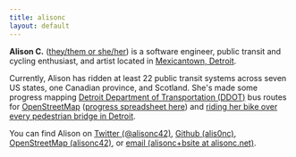 ```yaml
---
title: alisonc
layout: default
---
```


**Alison C.** ([they/them or she/her](https://pronoun.is/they?or=she)) is a software engineer, public transit and cycling enthusiast, and artist located in [Mexicantown, Detroit](https://en.wikipedia.org/wiki/Mexicantown,_Detroit).

Currently, Alison has ridden at least 22 public transit systems across seven US states, one Canadian province, and Scotland. She's made some progress mapping  [Detroit Department of Transportation (DDOT)](http://detroitmi.gov/ddot) bus routes for [OpenStreetMap](https://www.openstreetmap.org/) ([progress spreadsheet here](https://docs.google.com/spreadsheets/d/1DuaTFLO9jS-ifWJ7lHtn8ZQgogPP24J--8n1pQ2hcqY/edit?usp=sharing)) and [riding her bike over every pedestrian bridge in Detroit](//alisonc.net/pedbridge-project).

You can find Alison on [Twitter (@alisonc42)](https://twitter.com/alisonc42), [Github (alis0nc)](https://github.com/alis0nc), [OpenStreetMap (alisonc42)](https://www.openstreetmap.org/user/alisonc42), or [email (alisonc+bsite at alisonc.net)](mailto:alisonc+bsite@alisonc.net).
